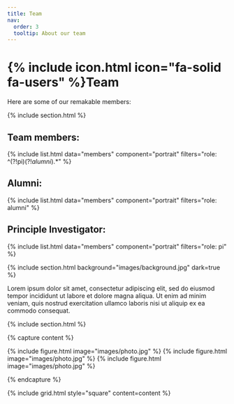 ```yaml
---
title: Team
nav:
  order: 3
  tooltip: About our team
---
```


# {% include icon.html icon="fa-solid fa-users" %}Team

Here are some of our remakable members:

{% include section.html %}

## Team members:

{% include list.html data="members" component="portrait" filters="role: ^(?!pi$)(?!alumni$).*" %}

## Alumni:

{% include list.html data="members" component="portrait" filters="role: alumni" %}

## Principle Investigator:

{% include list.html data="members" component="portrait" filters="role: pi" %}

{% include section.html background="images/background.jpg" dark=true %}

Lorem ipsum dolor sit amet, consectetur adipiscing elit, sed do eiusmod tempor
incididunt ut labore et dolore magna aliqua. Ut enim ad minim veniam, quis
nostrud exercitation ullamco laboris nisi ut aliquip ex ea commodo consequat.

{% include section.html %}

{% capture content %}

{% include figure.html image="images/photo.jpg" %}
{% include figure.html image="images/photo.jpg" %}
{% include figure.html image="images/photo.jpg" %}

{% endcapture %}

{% include grid.html style="square" content=content %}
